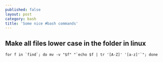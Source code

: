```yaml
---
published: false
layout: post
category: bash
title: 'Some nice #bash commands'
---
```

## Make all files lower case in the folder in linux

```
for f in `find`; do mv -v "$f" "`echo $f | tr '[A-Z]' '[a-z]'`"; done
```

### 
